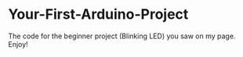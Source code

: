 # Your-First-Arduino-Project
The code for the beginner project (Blinking LED) you saw on my page. Enjoy!
